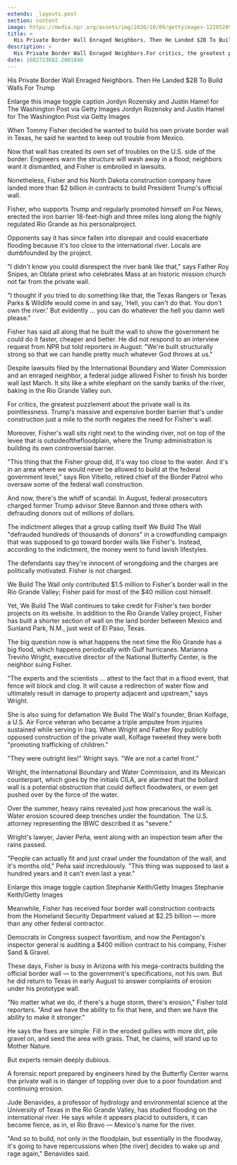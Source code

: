 ```yaml
--- 
extends: _layouts.post 
section: content 
image: https://media.npr.org/assets/img/2020/10/09/gettyimages-1228520921-edit_wide-737a8abcf1fe3855deb5fbe075f9195567def3e1.jpg?s=1400 
title: > 
  His Private Border Wall Enraged Neighbors. Then He Landed $2B To Build Walls For Trump 
description: > 
  His Private Border Wall Enraged Neighbors.For critics, the greatest puzzlement about the private wall is its pointlessness.We Build The Wall only contributed $1.5 million to Fisher's border wall in the Rio Grande Valley; Fisher paid for most of the $40 million cost himself.When Wright and Father Roy publicly opposed construction of the private wall, Kolfage tweeted they were both "promoting trafficking of children."A forensic report prepared by engineers hired by the Butterfly Center warns the private wall is in danger of toppling over due to a poor foundation and continuing erosion. 
date: 1602723682.2001848 
--- 
```

His Private Border Wall Enraged Neighbors. Then He Landed $2B To Build Walls For Trump

Enlarge this image toggle caption Jordyn Rozensky and Justin Hamel for The Washington Post via Getty Images Jordyn Rozensky and Justin Hamel for The Washington Post via Getty Images

When Tommy Fisher decided he wanted to build his own private border wall in Texas, he said he wanted to keep out trouble from Mexico.

Now that wall has created its own set of troubles on the U.S. side of the border: Engineers warn the structure will wash away in a flood; neighbors want it dismantled, and Fisher is embroiled in lawsuits.

Nonetheless, Fisher and his North Dakota construction company have landed more than $2 billion in contracts to build President Trump's official wall.

Fisher, who supports Trump and regularly promoted himself on Fox News, erected the iron barrier 18-feet-high and three miles long along the highly regulated Rio Grande as his personalproject.

Opponents say it has since fallen into disrepair and could exacerbate flooding because it's too close to the international river. Locals are dumbfounded by the project.

"I didn't know you could disrespect the river bank like that," says Father Roy Snipes, an Oblate priest who celebrates Mass at an historic mission church not far from the private wall.

"I thought if you tried to do something like that, the Texas Rangers or Texas Parks & Wildlife would come in and say, 'Hell, you can't do that. You don't own the river.' But evidently ... you can do whatever the hell you damn well please."

Fisher has said all along that he built the wall to show the government he could do it faster, cheaper and better. He did not respond to an interview request from NPR but told reporters in August: "We're built structurally strong so that we can handle pretty much whatever God throws at us."

Despite lawsuits filed by the International Boundary and Water Commission and an enraged neighbor, a federal judge allowed Fisher to finish his border wall last March. It sits like a white elephant on the sandy banks of the river, baking in the Rio Grande Valley sun.

For critics, the greatest puzzlement about the private wall is its pointlessness. Trump's massive and expensive border barrier that's under construction just a mile to the north negates the need for Fisher's wall.

Moreover, Fisher's wall sits right next to the winding river, not on top of the levee that is outsideofthefloodplain, where the Trump administration is building its own controversial barrier.

"This thing that the Fisher group did, it's way too close to the water. And it's in an area where we would never be allowed to build at the federal government level," says Ron Vitiello, retired chief of the Border Patrol who oversaw some of the federal wall construction.

And now, there's the whiff of scandal. In August, federal prosecutors charged former Trump advisor Steve Bannon and three others with defrauding donors out of millions of dollars.

The indictment alleges that a group calling itself We Build The Wall "defrauded hundreds of thousands of donors" in a crowdfunding campaign that was supposed to go toward border walls like Fisher's. Instead, according to the indictment, the money went to fund lavish lifestyles.

The defendants say they're innocent of wrongdoing and the charges are politically motivated. Fisher is not charged.

We Build The Wall only contributed $1.5 million to Fisher's border wall in the Rio Grande Valley; Fisher paid for most of the $40 million cost himself.

Yet, We Build The Wall continues to take credit for Fisher's two border projects on its website. In addition to the Rio Grande Valley project, Fisher has built a shorter section of wall on the land border between Mexico and Sunland Park, N.M., just west of El Paso, Texas.

The big question now is what happens the next time the Rio Grande has a big flood, which happens periodically with Gulf hurricanes. Marianna Treviño Wright, executive director of the National Butterfly Center, is the neighbor suing Fisher.

"The experts and the scientists ... attest to the fact that in a flood event, that fence will block and clog. It will cause a redirection of water flow and ultimately result in damage to property adjacent and upstream," says Wright.

She is also suing for defamation We Build The Wall's founder, Brian Kolfage, a U.S. Air Force veteran who became a triple amputee from injuries sustained while serving in Iraq. When Wright and Father Roy publicly opposed construction of the private wall, Kolfage tweeted they were both "promoting trafficking of children."

"They were outright lies!" Wright says. "We are not a cartel front."

Wright, the International Boundary and Water Commission, and its Mexican counterpart, which goes by the initials CILA, are alarmed that the bollard wall is a potential obstruction that could deflect floodwaters, or even get pushed over by the force of the water.

Over the summer, heavy rains revealed just how precarious the wall is. Water erosion scoured deep trenches under the foundation. The U.S. attorney representing the IBWC described it as "severe."

Wright's lawyer, Javier Peña, went along with an inspection team after the rains passed.

"People can actually fit and just crawl under the foundation of the wall, and it's months old," Peña said incredulously. "This thing was supposed to last a hundred years and it can't even last a year."

Enlarge this image toggle caption Stephanie Keith/Getty Images Stephanie Keith/Getty Images

Meanwhile, Fisher has received four border wall construction contracts from the Homeland Security Department valued at $2.25 billion — more than any other federal contractor.

Democrats in Congress suspect favoritism, and now the Pentagon's inspector general is auditing a $400 million contract to his company, Fisher Sand & Gravel.

These days, Fisher is busy in Arizona with his mega-contracts building the official border wall — to the government's specifications, not his own. But he did return to Texas in early August to answer complaints of erosion under his prototype wall.

"No matter what we do, if there's a huge storm, there's erosion," Fisher told reporters. "And we have the ability to fix that here, and then we have the ability to make it stronger."

He says the fixes are simple: Fill in the eroded gullies with more dirt, pile gravel on, and seed the area with grass. That, he claims, will stand up to Mother Nature.

But experts remain deeply dubious.

A forensic report prepared by engineers hired by the Butterfly Center warns the private wall is in danger of toppling over due to a poor foundation and continuing erosion.

Jude Benavides, a professor of hydrology and environmental science at the University of Texas in the Rio Grande Valley, has studied flooding on the international river. He says while it appears placid to outsiders, it can become fierce, as in, el Rio Bravo — Mexico's name for the river.

"And so to build, not only in the floodplain, but essentially in the floodway, it's going to have repercussions when [the river] decides to wake up and rage again," Benavides said.